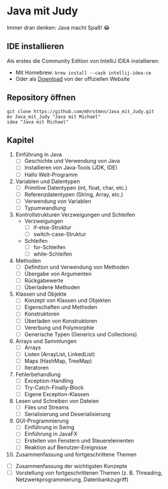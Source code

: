 # Java mit Judy

Immer dran denken: Java macht Spaß! 😂

## IDE installieren

Als erstes die Community Edition von IntelliJ IDEA installieren:

- Mit Homebrew: `brew install --cask intellij-idea-ce`
- Oder als [Download](https://www.jetbrains.com/idea/download/#section=mac) von der offiziellen Website

## Repository öffnen

```shell
git clone https://github.com/mhrstmnn/Java_mit_Judy.git
mv Java_mit_Judy "Java mit Michael"
idea "Java mit Michael"
```

## Kapitel

1. Einführung in Java
   - [ ] Geschichte und Verwendung von Java
   - [ ] Installieren von Java-Tools (JDK, IDE)
   - [ ] Hallo Welt-Programm
2. Variablen und Datentypen
   - [ ] Primitive Datentypen (int, float, char, etc.)
   - [ ] Referenzdatentypen (String, Array, etc.)
   - [ ] Verwendung von Variablen
   - [ ] Typumwandlung
3. Kontrollstrukturen Verzweigungen und Schleifen
   - Verzweigungen
      - [ ] if-else-Struktur
      - [ ] switch-case-Struktur
   - Schleifen
      - [ ] for-Schleifen
      - [ ] while-Schleifen
4. Methoden
   - [ ] Definition und Verwendung von Methoden
   - [ ] Übergabe von Argumenten
   - [ ] Rückgabewerte
   - [ ] Überladene Methoden
5. Klassen und Objekte
   - [ ] Konzept von Klassen und Objekten
   - [ ] Eigenschaften und Methoden
   - [ ] Konstruktoren
   - [ ] Überladen von Konstruktoren
   - [ ] Vererbung und Polymorphie
   - [ ] Generische Typen (Generics und Collections)
6. Arrays und Sammlungen
   - [ ] Arrays
   - [ ] Listen (ArrayList, LinkedList)
   - [ ] Maps (HashMap, TreeMap)
   - [ ] Iteratoren
7. Fehlerbehandlung
   - [ ] Exception-Handling
   - [ ] Try-Catch-Finally-Block
   - [ ] Eigene Exception-Klassen
8. Lesen und Schreiben von Dateien
   - [ ] Files und Streams
   - [ ] Serialisierung und Deserialisierung
9. GUI-Programmierung
   - [ ] Einführung in Swing
   - [ ] Einführung in JavaFX
   - [ ] Erstellen von Fenstern und Steuerelementen
   - [ ] Reaktion auf Benutzer-Ereignisse
10. Zusammenfassung und fortgeschrittene Themen
   - [ ] Zusammenfassung der wichtigsten Konzepte
   - [ ] Vorstellung von fortgeschrittenen Themen (z. B. Threading, Netzwerkprogrammierung, Datenbankzugriff)

